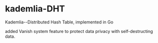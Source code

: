# kademlia-DHT
Kademlia--Distributed Hash Table, implemented in Go

added Vanish system feature to protect data privacy with self-destructing data.
